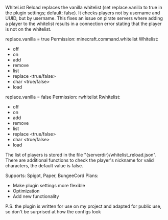 WhiteList Reload replaces the vanilla whitelist (set replace.vanilla to true in the plugin settings; default: false). It checks players not by username and UUID, but by username. This fixes an issue on pirate servers where adding a player to the whitelist results in a connection error stating that the player is not on the whitelist.

replace.vanilla = true
Permission: minecraft.command.whitelist
Whitelist:
- off
- on
- add <username>
- remove <username>
- list
- replace <true/false>
- char <true/false>
- load

replace.vanilla = false
Permission: rwhitelist
Rwhitelist:
- off
- on
- add <username>
- remove <username>
- list
- replace <true/false>
- char <true/false>
- load

The list of players is stored in the file "{serverdir}/whitelist_reload.json". There are additional functions to check the player's nickname for valid characters, the default value is false.

Supports: Spigot, Paper, BungeeCord
Plans:
- Make plugin settings more flexible
- Optimization
- Add new functionality

P.S. the plugin is written for use on my project and adapted for public use, so don't be surprised at how the configs look
